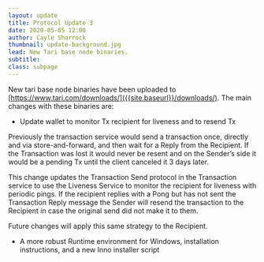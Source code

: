 ```yaml
---
layout: update
title: Protocol Update 3
date: 2020-05-05 12:00
author: Cayle Sharrock
thumbnail: update-background.jpg
lead: New Tari base node binaries. 
subtitle: 
class: subpage
---
```



New tari base node binaries have been uploaded to [https://www.tari.com/downloads/]({{site.baseurl}}/downloads/). The main changes with these binaries are:

* Update wallet to monitor Tx recipient for liveness and to resend Tx

Previously the transaction service would send a transaction once, directly and via store-and-forward, and then wait for a Reply from the Recipient. If the Transaction was lost it would never be resent and on the Sender’s side it would be a pending Tx until the client canceled it 3 days later.
    
This change updates the Transaction Send protocol in the Transaction service to use the Liveness Service to monitor the recipient for liveness with periodic pings. If the recipient replies with a Pong but has not sent the Transaction Reply message the Sender will resend the transaction to the Recipient in case the original send did not make it to them.
    
Future changes will apply this same strategy to the Recipient.

* A more robust Runtime environment for Windows, installation instructions, and a new Inno installer script

